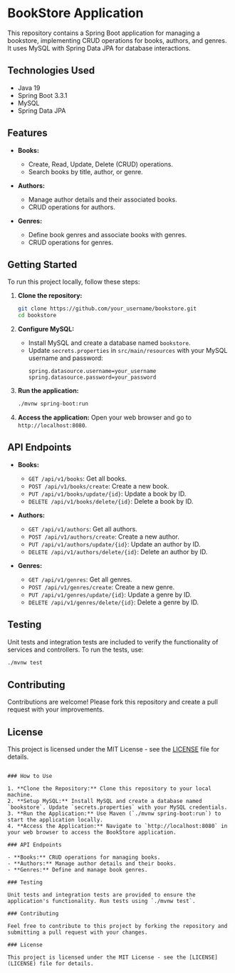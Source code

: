 

# BookStore Application

This repository contains a Spring Boot application for managing a bookstore, implementing CRUD operations for books, authors, and genres. It uses MySQL with Spring Data JPA for database interactions.

## Technologies Used

- Java 19
- Spring Boot 3.3.1
- MySQL
- Spring Data JPA

## Features

- **Books:**
  - Create, Read, Update, Delete (CRUD) operations.
  - Search books by title, author, or genre.
  
- **Authors:**
  - Manage author details and their associated books.
  - CRUD operations for authors.
  
- **Genres:**
  - Define book genres and associate books with genres.
  - CRUD operations for genres.

## Getting Started

To run this project locally, follow these steps:

1. **Clone the repository:**
   ```bash
   git clone https://github.com/your_username/bookstore.git
   cd bookstore
   ```

2. **Configure MySQL:**
   - Install MySQL and create a database named `bookstore`.
   - Update `secrets.properties` in `src/main/resources` with your MySQL username and password:
     ```properties
     spring.datasource.username=your_username
     spring.datasource.password=your_password
     ```

3. **Run the application:**
   ```bash
   ./mvnw spring-boot:run
   ```

4. **Access the application:**
   Open your web browser and go to `http://localhost:8080`.

## API Endpoints

- **Books:**
  - `GET /api/v1/books`: Get all books.
  - `POST /api/v1/books/create`: Create a new book.
  - `PUT /api/v1/books/update/{id}`: Update a book by ID.
  - `DELETE /api/v1/books/delete/{id}`: Delete a book by ID.

- **Authors:**
  - `GET /api/v1/authors`: Get all authors.
  - `POST /api/v1/authors/create`: Create a new author.
  - `PUT /api/v1/authors/update/{id}`: Update an author by ID.
  - `DELETE /api/v1/authors/delete/{id}`: Delete an author by ID.

- **Genres:**
  - `GET /api/v1/genres`: Get all genres.
  - `POST /api/v1/genres/create`: Create a new genre.
  - `PUT /api/v1/genres/update/{id}`: Update a genre by ID.
  - `DELETE /api/v1/genres/delete/{id}`: Delete a genre by ID.

## Testing

Unit tests and integration tests are included to verify the functionality of services and controllers. To run the tests, use:
```bash
./mvnw test
```

## Contributing

Contributions are welcome! Please fork this repository and create a pull request with your improvements.

## License

This project is licensed under the MIT License - see the [LICENSE](LICENSE) file for details.
```

### How to Use

1. **Clone the Repository:** Clone this repository to your local machine.
2. **Setup MySQL:** Install MySQL and create a database named `bookstore`. Update `secrets.properties` with your MySQL credentials.
3. **Run the Application:** Use Maven (`./mvnw spring-boot:run`) to start the application locally.
4. **Access the Application:** Navigate to `http://localhost:8080` in your web browser to access the BookStore application.

### API Endpoints

- **Books:** CRUD operations for managing books.
- **Authors:** Manage author details and their books.
- **Genres:** Define and manage book genres.

### Testing

Unit tests and integration tests are provided to ensure the application's functionality. Run tests using `./mvnw test`.

### Contributing

Feel free to contribute to this project by forking the repository and submitting a pull request with your changes.

### License

This project is licensed under the MIT License - see the [LICENSE](LICENSE) file for details.

